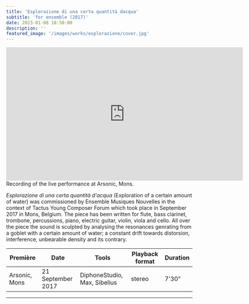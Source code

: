 ```yaml
---
title: 'Esplorazione di una certa quantità dacqua'
subtitle: 'for ensemble (2017)'
date: 2023-01-08 18:50:00
description: ''
featured_image: '/images/works/esplorazione/cover.jpg'
---
```



<iframe src="https://player.vimeo.com/video/690661111" width="640" height="360" frameborder="0" allowfullscreen></iframe>
Recording of the live performance at Arsonic, Mons.


_Esplorazione di una certa quantità d'acqua_ (Exploration of a certain amount of water) was commissioned by Ensemble Musiques Nouvelles in the context of Tactus Young Composer Forum which took place in September 2017 in Mons, Belgium. The piece has been written for flute, bass clarinet, trombone, percussions, piano, electric guitar, violin, viola and cello.
All over the piece the sound is sculpted by analysing the resonances genrating from a goblet with a certain amount of water; a constant drift towards distorsion, interference, unbearable density and its contrary.


| Première        | Date                | Tools                          | Playback format       | Duration   |
|-----------------|---------------------|--------------------------------|-----------------------|------------|
| Arsonic, Mons   | 21 September 2017   | DiphoneStudio, Max, Sibelius   | stereo                | 7'30"      |

---